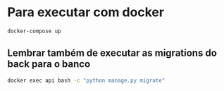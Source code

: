 # Para executar com docker
```bash
docker-compose up
```
## Lembrar também de executar as migrations do back para o banco
```bash
docker exec api bash -c "python manage.py migrate"
```
